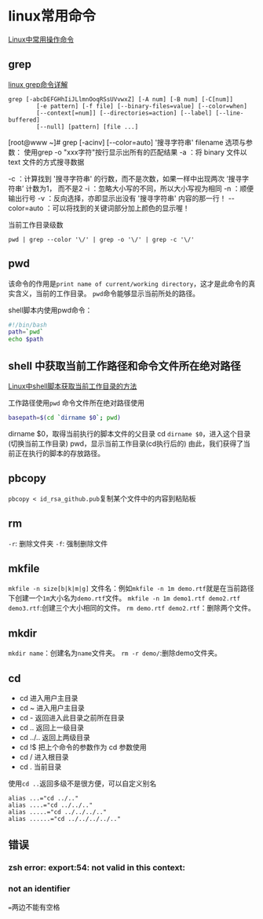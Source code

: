 <!--
 * @Author: tangdaoyong
 * @Date: 2021-01-20 17:08:24
 * @LastEditors: tangdaoyong
 * @LastEditTime: 2021-01-21 11:26:50
 * @Description: 常用命令
-->
# linux常用命令

[Linux中常用操作命令](https://www.cnblogs.com/banjinbaijiu/p/9140460.html)

## grep

[linux grep命令详解](https://www.cnblogs.com/ggjucheng/archive/2013/01/13/2856896.html)
```
grep [-abcDEFGHhIiJLlmnOoqRSsUVvwxZ] [-A num] [-B num] [-C[num]]
        [-e pattern] [-f file] [--binary-files=value] [--color=when]
        [--context[=num]] [--directories=action] [--label] [--line-buffered]
        [--null] [pattern] [file ...]
```
[root@www ~]# grep [-acinv] [--color=auto] '搜寻字符串' filename
选项与参数：
使用grep -o "xxx字符"按行显示出所有的匹配结果
-a ：将 binary 文件以 text 文件的方式搜寻数据
<!-- -c ：计算找到 '搜寻字符串' 的次数 -->
-c ：计算找到 '搜寻字符串' 的行数，而不是次数，如果一样中出现两次 ‘搜寻字符串’ 计数为1， 而不是2
-i ：忽略大小写的不同，所以大小写视为相同
-n ：顺便输出行号
-v ：反向选择，亦即显示出没有 '搜寻字符串' 内容的那一行！
--color=auto ：可以将找到的关键词部分加上颜色的显示喔！

当前工作目录级数
```
pwd | grep --color '\/' | grep -o '\/' | grep -c '\/'
```
## pwd
该命令的作用是`print name of current/working directory`，这才是此命令的真实含义，当前的工作目录。
`pwd`命令能够显示当前所处的路径。

shell脚本内使用pwd命令：
```sh
#!/bin/bash
path=`pwd`
echo $path
```

## shell 中获取当前工作路径和命令文件所在绝对路径

[Linux中shell脚本获取当前工作目录的方法](https://blog.csdn.net/jiangshaoxin1987/article/details/102622983)

工作路径使用`pwd`
命令文件所在绝对路径使用
```sh
basepath=$(cd `dirname $0`; pwd)
```
dirname $0，取得当前执行的脚本文件的父目录
cd `dirname $0`，进入这个目录(切换当前工作目录)
pwd，显示当前工作目录(cd执行后的)
由此，我们获得了当前正在执行的脚本的存放路径。
## pbcopy

`pbcopy < id_rsa_github.pub`复制某个文件中的内容到粘贴板

## rm

`-r`: 删除文件夹
`-f`: 强制删除文件
## mkfile

`mkfile -n size[b|k|m|g]` 文件名：例如`mkfile -n 1m demo.rtf`就是在当前路径下创建一个`1m`大小名为`demo.rtf`文件。
`mkfile -n 1m demo1.rtf demo2.rtf demo3.rtf`:创建三个大小相同的文件。
`rm demo.rtf demo2.rtf`：删除两个文件。

## mkdir

`mkdir name`：创建名为`name`文件夹。
`rm -r demo/`:删除demo文件夹。

## cd

* cd        进入用户主目录 
* cd ~     进入用户主目录 
* cd -      返回进入此目录之前所在目录 
* cd ..     返回上一级目录 
* cd ../..  返回上两级目录 
* cd !$    把上个命令的参数作为 cd 参数使用 
* cd /      进入根目录
* cd .      当前目录

使用`cd ..`返回多级不是很方便，可以自定义别名
```
alias ...="cd ../.."
alias ....="cd ../../.."
alias .....="cd ../../../.."
alias ......="cd ../../../../.."
```

## 错误

### zsh error: export:54: not valid in this context:

### not an identifier

`=`两边不能有空格